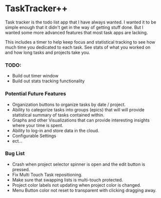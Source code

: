 # TaskTracker++

Task tracker is the todo list app that I have always wanted. I wanted it to be simple enough that it didn't get in the way of getting stuff done. But I wanted some more advanced features that most task apps are lacking. 

This includes a timer to help keep focus and statistical tracking to see how much time you dedicated to each task. See stats of what you worked on and how long tasks and projects take you.


### TODO:
+ Build out timer window
+ Build out stats tracking functionality


### Potential Future Features
+ Organization buttons to organize tasks by date / project.
+ Ability to categorize tasks into groups (epics) that will will provide statistical summary of tasks contained within.
+ Graphs and other Visualizations that can provide interesting insights where your time is spent.
+ Ability to log-in and store data in the cloud.
+ Configurable Settings
+ ect...


### Bug List

+ Crash when project selector spinner is open and the edit button is pressed.
+ Fix Multi Touch Task repositioning.
+ Make sure that swapping lists is multi-touch protected.
+ Project color labels not updating when project color is changed.
+ Menu Button color not reset to transparent with clicking dragging away.
